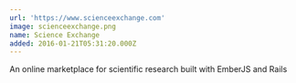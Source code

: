 ```yaml
---
url: 'https://www.scienceexchange.com'
image: scienceexchange.png
name: Science Exchange
added: 2016-01-21T05:31:20.000Z
---
```

An online marketplace for scientific research built with EmberJS and Rails